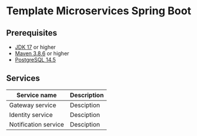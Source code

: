 # Template Microservices Spring Boot

## Prerequisites
* [JDK 17](https://www.oracle.com/java/technologies/javase/jdk17-archive-downloads.html) or higher
* [Maven 3.8.6](https://maven.apache.org) or higher
* [PostgreSQL 14.5](https://www.postgresql.org/docs/14/release-14-5.html)

## Services
| Service name         | Description      |
|----------------------|------------------|
| Gateway service      | Desciption       |
| Identity service     | Desciption       |
| Notification service | Desciption       |

